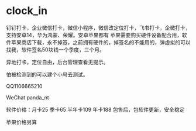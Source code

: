 # clock_in
钉钉打卡，企业微信打卡，微信小程序，微信改定位打卡，飞书打卡，企微打卡，支持安卓14，华为鸿蒙、荣耀。安卓苹果都有
苹果需要购买硬件设备配合用，软件苹果商店下载，永不掉签，之前拥有硬件的，掉签名的不能用的，弹虚拟的可以找我，软件签名50块钱一个季度，三个月。

异地打卡，定位自由，后台管理查看无提示。

怕被检测到的可以建个小号去测试。

QQ1106665210  

WeChat  panda_nt

软件价格：月卡25 季卡65 半年卡109  年卡188
包售后，包软件更新，安全稳定

苹果价格另算
